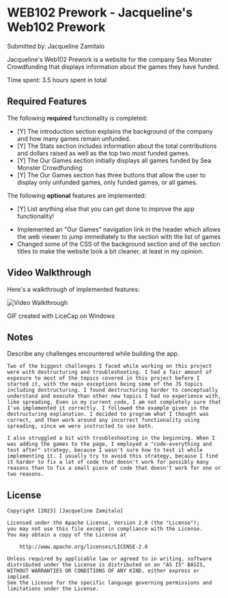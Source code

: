 # WEB102 Prework - Jacqueline's Web102 Prework

Submitted by: Jacqueline Zamitalo

Jacqueline's Web102 Prework is a website for the company Sea Monster Crowdfunding that displays information about the games they have funded.

Time spent: 3.5 hours spent in total

## Required Features

The following **required** functionality is completed:

* [Y] The introduction section explains the background of the company and how many games remain unfunded.
* [Y] The Stats section includes information about the total contributions and dollars raised as well as the top two most funded games.
* [Y] The Our Games section initially displays all games funded by Sea Monster Crowdfunding
* [Y] The Our Games section has three buttons that allow the user to display only unfunded games, only funded games, or all games.

The following **optional** features are implemented:

* [Y] List anything else that you can get done to improve the app functionality!
- Implemented an "Our Games" navigation link in the header which allows the web viewer to jump immediately to the section with the list of games
- Changed some of the CSS of the background section and of the section titles to make the website look a bit cleaner, at least in my opinion.

## Video Walkthrough

Here's a walkthrough of implemented features:

<img src='https://imgur.com/a/cL952xq' title='Video Walkthrough' width='' alt='Video Walkthrough' />

<!-- Replace this with whatever GIF tool you used! -->
GIF created with LiceCap on Windows

## Notes

Describe any challenges encountered while building the app.

    Two of the biggest challenges I faced while working on this project were with destructuring and troubleshooting. I had a fair amount of exposure to most of the topics covered in this project before I started it, with the main exceptions being some of the JS topics including destructuring. I found destructuring harder to conceptually understand and execute than other new topics I had no experience with, like spreading. Even in my current code, I am not completely sure that I've implemented it correctly. I followed the example given in the destructuring explanation. I decided to program what I thought was correct, and then work around any incorrect functionality using spreading, since we were instructed to use both.

    I also struggled a bit with troubleshooting in the beginning. When I was adding the games to the page, I employed a "code-everything and test after" strategy, because I wasn't sure how to test it while implementing it. I usually try to avoid this strategy, because I find it harder to fix a lot of code that doesn't work for possibly many reasons than to fix a small piece of code that doesn't work for one or two reasons.

## License

    Copyright [2023] [Jacqueline Zamitalo]

    Licensed under the Apache License, Version 2.0 (the "License");
    you may not use this file except in compliance with the License.
    You may obtain a copy of the License at

        http://www.apache.org/licenses/LICENSE-2.0

    Unless required by applicable law or agreed to in writing, software
    distributed under the License is distributed on an "AS IS" BASIS,
    WITHOUT WARRANTIES OR CONDITIONS OF ANY KIND, either express or implied.
    See the License for the specific language governing permissions and
    limitations under the License.
